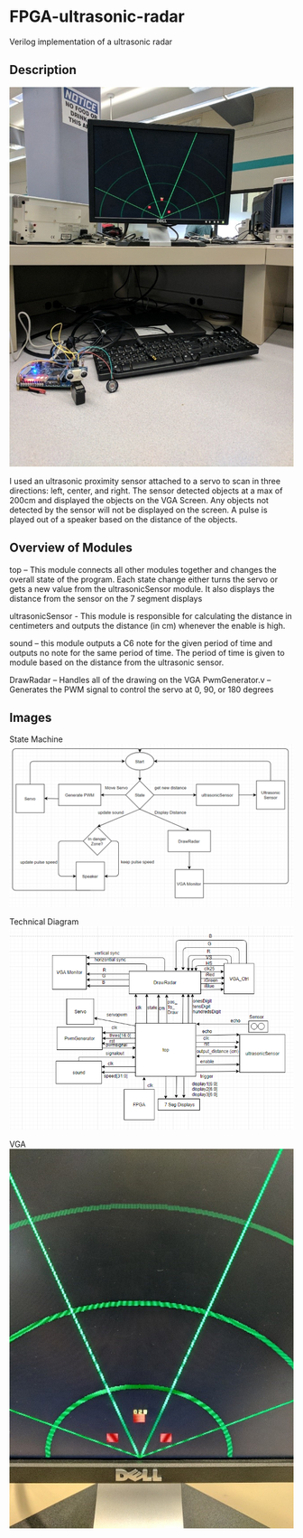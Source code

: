 # FPGA-ultrasonic-radar
Verilog implementation of a ultrasonic radar

## Description 

![Full](https://github.com/bryonkucharski/FPGA-ultrasonic-radar/blob/master/images/full.jpg)

I used an ultrasonic proximity sensor attached to a servo to scan in three directions: left, center, and right. The sensor detected objects at a max of 200cm and displayed the objects on the VGA Screen. Any objects not detected by the sensor will not be displayed on the screen. A pulse is played out of a speaker based on the distance of the objects.

## Overview of Modules 

top – This module connects all other modules together and changes the overall state of the program. Each state change either turns the servo or gets a new value from the ultrasonicSensor module. It also displays the distance from the sensor on the 7 segment displays

ultrasonicSensor - This module is responsible for calculating the distance in centimeters and outputs the distance (in cm) whenever the enable is high. 

sound – this module outputs a C6 note for the given period of time and outputs no note for the same period of time. The period of time is given to module based on the distance from the ultrasonic sensor.

DrawRadar – Handles all of the drawing on the VGA
PwmGenerator.v – Generates the PWM signal to control the servo at 0, 90, or 180 degrees

## Images

State Machine
![StateMachine](https://github.com/bryonkucharski/FPGA-ultrasonic-radar/blob/master/images/blockdiagram.png)

Technical Diagram 
![TechnicalDiagram](https://github.com/bryonkucharski/FPGA-ultrasonic-radar/blob/master/images/technicaldiagram.png)

VGA
![VGA](https://github.com/bryonkucharski/FPGA-ultrasonic-radar/blob/master/images/vga.jpg)


